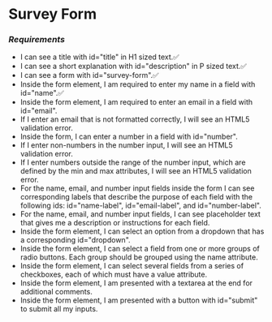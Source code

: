 # Survey Form

### *Requirements* 
  - I can see a title with id="title" in H1 sized text.✅
  - I can see a short explanation with id="description" in P sized text.✅
  - I can see a form with id="survey-form".✅
  - Inside the form element, I am required to enter my name in a field with id="name".✅
  - Inside the form element, I am required to enter an email in a field with id="email".
  - If I enter an email that is not formatted correctly, I will see an HTML5 validation error.
  - Inside the form, I can enter a number in a field with id="number".
  - If I enter non-numbers in the number input, I will see an HTML5 validation error.
  - If I enter numbers outside the range of the number input, which are defined by the min and max attributes, I will see an HTML5 validation error.
  - For the name, email, and number input fields inside the form I can see corresponding labels that describe the purpose of each field with the following ids: id="name-label", id="email-label", and id="number-label".
  - For the name, email, and number input fields, I can see placeholder text that gives me a description or instructions for each field.
  - Inside the form element, I can select an option from a dropdown that has a corresponding id="dropdown".
  - Inside the form element, I can select a field from one or more groups of radio buttons. Each group should be grouped using the name attribute.
  - Inside the form element, I can select several fields from a series of checkboxes, each of which must have a value attribute.
  - Inside the form element, I am presented with a textarea at the end for additional comments.
  - Inside the form element, I am presented with a button with id="submit" to submit all my inputs.
